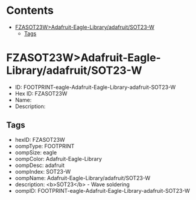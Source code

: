 



Contents
========

* [FZASOT23W>Adafruit-Eagle-Library/adafruit/SOT23-W](#fzasot23wadafruit-eagle-libraryadafruitsot23-w)
	* [Tags](#tags)

# FZASOT23W>Adafruit-Eagle-Library/adafruit/SOT23-W

- ID: FOOTPRINT-eagle-Adafruit-Eagle-Library-adafruit-SOT23-W
- Hex ID: FZASOT23W
- Name: 
- Description: 

## Tags

- hexID: FZASOT23W
- oompType: FOOTPRINT
- oompSize: eagle
- oompColor: Adafruit-Eagle-Library
- oompDesc: adafruit
- oompIndex: SOT23-W
- oompName: Adafruit-Eagle-Library/adafruit/SOT23-W
- description: &lt;b&gt;SOT23&lt;/b&gt; - Wave soldering
- oompID: FOOTPRINT-eagle-Adafruit-Eagle-Library-adafruit-SOT23-W
